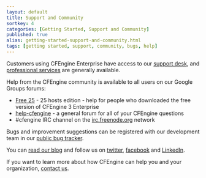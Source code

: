 ```yaml
---
layout: default
title: Support and Community
sortkey: 4
categories: [Getting Started, Support and Community]
published: true
alias: getting-started-support-and-community.html
tags: [getting started, support, community, bugs, help]
---
```


Customers using CFEngine Enterprise have access to our [support desk](https://cfengine.com/otrs/customer.pl), and [professional services](https://cfengine.com/support) are generally available.

Help from the CFEngine community is available to all users on our Google Groups forums:

* [Free 25](https://groups.google.com/forum/?hl=en&fromgroups#!forum/cfengine-enterprise-free-25) - 25 hosts edition - help for people who downloaded the free version of CFEngine 3 Enterprise
* [help-cfengine](https://groups.google.com/forum/?hl=en&fromgroups#!forum/help-cfengine) - a general forum for all of your CFEngine questions
* #cfengine IRC channel on the [irc.freenode.org](irc:irc.freenode.org) network

Bugs and improvement suggestions can be registered with our development team in our [public bug tracker](http://bug.cfengine.com/).

You can [read our blog](http://cfengine.com/blog) and follow us on
<a href="https://twitter.com/cfengine" target="_blank">twitter</a>,
<a href="https://www.facebook.com/pages/Cfengine/311003700627?ref=ts" target="_blank">facebook</a> and
<a href="http://www.linkedin.com/groups?gid=136574&trk=hb_side_g" target="_blank">LinkedIn</a>.

If you want to learn more about how CFEngine can help you and your organization, [contact us](https://cfengine.com/contactUs).
